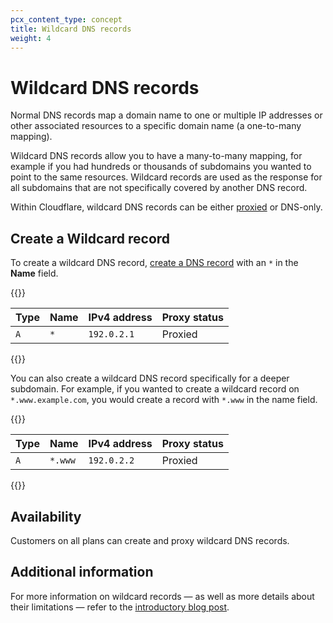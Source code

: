 ```yaml
---
pcx_content_type: concept
title: Wildcard DNS records
weight: 4
---
```


# Wildcard DNS records

Normal DNS records map a domain name to one or multiple IP addresses or other associated resources to a specific domain name (a one-to-many mapping).

Wildcard DNS records allow you to have a many-to-many mapping, for example if you had hundreds or thousands of subdomains you wanted to point to the same resources. Wildcard records are used as the response for all subdomains that are not specifically covered by another DNS record.

Within Cloudflare, wildcard DNS records can be either [proxied](/dns/manage-dns-records/reference/proxied-dns-records/) or DNS-only.

## Create a Wildcard record

To create a wildcard DNS record, [create a DNS record](/dns/manage-dns-records/how-to/create-dns-records/) with an `*` in the **Name** field.

{{<example>}}

| Type | Name | IPv4 address | Proxy status |
| ---- | ---- | ------------ | ------------ |
| `A`  | `*`  | `192.0.2.1`  | Proxied      |

{{</example>}}

You can also create a wildcard DNS record specifically for a deeper subdomain. For example, if you wanted to create a wildcard record on `*.www.example.com`, you would create a record with `*.www` in the name field.

{{<example>}}

| Type | Name    | IPv4 address | Proxy status |
| ---- | ------- | ------------ | ------------ |
| `A`  | `*.www` | `192.0.2.2`  | Proxied      |

{{</example>}}

## Availability

Customers on all plans can create and proxy wildcard DNS records.

## Additional information

For more information on wildcard records — as well as more details about their limitations — refer to the [introductory blog post](https://blog.cloudflare.com/wildcard-proxy-for-everyone/).
